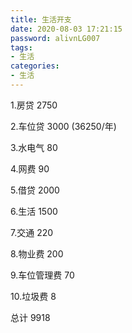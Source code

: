 ```yaml
---
title: 生活开支
date: 2020-08-03 17:21:15
password: alivnLG007
tags:
- 生活
categories:
- 生活
---
```

1.房贷 2750

2.车位贷 3000 (36250/年)

3.水电气 80

4.网费 90

5.借贷 2000

6.生活 1500

7.交通 220

8.物业费 200

9.车位管理费 70

10.垃圾费 8

总计 9918


